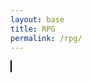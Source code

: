 ```yaml
---
layout: base
title: RPG
permalink: /rpg/
---
```


<canvas id="gameCanvas" width="800" height="600" style="border:1px solid black;"></canvas>

<script>
    console.log("Game script started!");  // Log to confirm script execution.

    // Canvas Setup
    const canvas = document.getElementById("gameCanvas");
    const ctx = canvas.getContext("2d");

    // Player Initialization
    const player = { x: 50, y: canvas.height / 2 - 20, width: 40, height: 40 };

    // Projectile Initialization
    const projectile = {
        x: Math.random() * (canvas.width - 20),
        y: Math.random() * (canvas.height - 20),
        width: 20,
        height: 20,
    };

    const projectileImage = new Image();
    projectileImage.src = "{{site.baseurl}}/images/rpg/projectile.png";

    let gameRunning = true;
    let survivalTime = 0;

    // Random Projectile Movement
    function moveProjectile() {
        projectile.x += (Math.random() - 0.5) * 6;
        projectile.y += (Math.random() - 0.5) * 6;

        // Keep the projectile within canvas bounds
        projectile.x = Math.max(0, Math.min(projectile.x, canvas.width - projectile.width));
        projectile.y = Math.max(0, Math.min(projectile.y, canvas.height - projectile.height));
    }

    // Collision Detection
    function checkCollision() {
        if (
            player.x < projectile.x + projectile.width &&
            player.x + player.width > projectile.x &&
            player.y < projectile.y + projectile.height &&
            player.y + player.height > projectile.y
        ) {
            gameRunning = false;
            alert("Game over! You hit the projectile.");
            resetGame();
        }
    }

    // Reset the Game
    function resetGame() {
        survivalTime = 0;
        projectile.x = Math.random() * (canvas.width - 20);
        projectile.y = Math.random() * (canvas.height - 20);
        gameRunning = true;
        gameLoop();
    }

    // Draw the Game
    function draw() {
        ctx.clearRect(0, 0, canvas.width, canvas.height);  // Clear canvas

        // Draw Player
        ctx.fillStyle = "green";
        ctx.fillRect(player.x, player.y, player.width, player.height);

        // Draw Projectile
        ctx.drawImage(projectileImage, projectile.x, projectile.y, projectile.width, projectile.height);

        // Display Survival Time
        ctx.fillStyle = "black";
        ctx.font = "20px Arial";
        ctx.fillText("Survival Time: " + Math.floor(survivalTime), 10, 30);
    }

    // Main Game Loop
    function gameLoop() {
        if (gameRunning) {
            moveProjectile();
            checkCollision();
            draw();
            survivalTime += 0.1;

            if (survivalTime >= 20) {
                gameRunning = false;
                alert("You survived 20 seconds! You win!");
                if (confirm("Play again?")) resetGame();
            }

            requestAnimationFrame(gameLoop);
        }
    }

    // Start the Game After Image Loads
    projectileImage.onload = () => {
        console.log("Projectile image loaded successfully.");
        gameLoop();
    };

    projectileImage.onerror = () => {
        console.error("Failed to load projectile image.");
    };

    // Player Movement with WASD Keys
    document.addEventListener("keydown", (event) => {
        switch (event.key) {
            case "w": player.y -= 10; break;
            case "s": player.y += 10; break;
            case "a": player.x -= 10; break;
            case "d": player.x += 10; break;
        }

        // Keep Player within Canvas
        player.x = Math.max(0, Math.min(player.x, canvas.width - player.width));
        player.y = Math.max(0, Math.min(player.y, canvas.height - player.height));
    });

    console.log("Game setup complete.");
</script>
